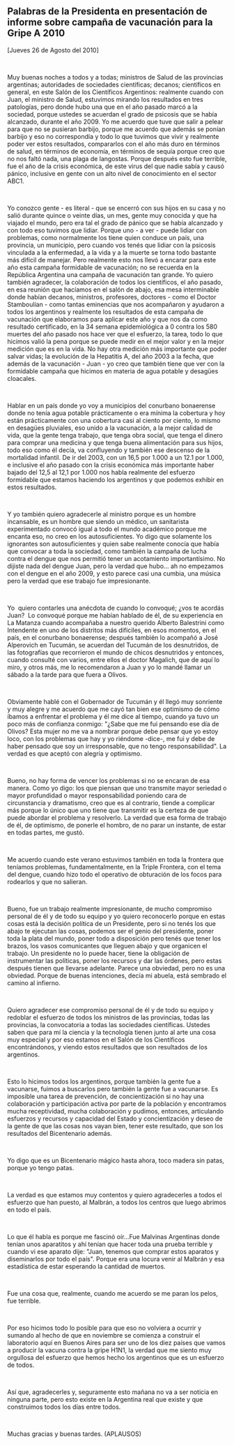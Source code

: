 Palabras de la Presidenta en presentación de informe sobre campaña de vacunación para la Gripe A 2010
-----------------------------------------------------------------------------------------------------

[Jueves 26 de Agosto del 2010]

 

Muy buenas noches a todos y a todas; ministros de Salud de las
provincias argentinas; autoridades de sociedades científicas; decanos;
científicos en general, en este Salón de los Científicos Argentinos:
realmente cuando con Juan, el ministro de Salud, estuvimos mirando los
resultados en tres patologías, pero donde hubo una que en el año pasado
marcó a la sociedad, porque ustedes se acuerdan el grado de psicosis que
se había alcanzado, durante el año 2009. Yo me acuerdo que tuve que
salir a pelear para que no se pusieran barbijo, porque me acuerdo que
además se ponían barbijo y eso no correspondía y todo lo que tuvimos que
vivir y realmente poder ver estos resultados, compararlos con el año más
duro en términos de salud, en términos de economía, en términos de
sequía porque creo que no nos faltó nada, una plaga de langostas. Porque
después esto fue terrible, fue el año de la crisis económica, de este
virus del que nadie sabía y causó pánico, inclusive en gente con un alto
nivel de conocimiento en el sector ABC1.

 

Yo conozco gente - es literal - que se encerró con sus hijos en su casa
y no salió durante quince o veinte días, un mes, gente muy conocida y
que ha viajado el mundo, pero era tal el grado de pánico que se había
alcanzado y con todo eso tuvimos que lidiar. Porque uno - a ver - puede
lidiar con problemas, como normalmente los tiene quien conduce un país,
una provincia, un municipio, pero cuando vos tenés que lidiar con la
psicosis vinculada a la enfermedad, a la vida y a la muerte se torna
todo bastante más difícil de manejar. Pero realmente esto nos llevó a
encarar para este año esta campaña formidable de vacunación; no se
recuerda en la República Argentina una campaña de vacunación tan grande.
Yo quiero también agradecer, la colaboración de todos los científicos,
el año pasado, en esa reunión que hacíamos en el salón de abajo, esa
mesa interminable donde habían decanos, ministros, profesores,
doctores - como el Doctor Stamboulían - como tantas eminencias que nos
acompañaron y ayudaron a todos los argentinos y realmente los resultados
de esta campaña de vacunación que elaboramos para aplicar este año y que
nos da como resultado certificado, en la 34 semana epidemiológica a 0
contra los 580 muertes del año pasado nos hace ver que el esfuerzo, la
tarea, todo lo que hicimos valió la pena porque se puede medir en el
mejor valor y en la mejor medición que es en la vida. No hay otra
medición más importante que poder salvar vidas; la evolución de la
Hepatitis A, del año 2003 a la fecha, que además de la vacunación -
Juan - yo creo que también tiene que ver con la formidable campaña que
hicimos en materia de agua potable y desagües cloacales.

 

Hablar en un país donde yo voy a municipios del conurbano bonaerense
donde no tenía agua potable prácticamente o era mínima la cobertura y
hoy están prácticamente con una cobertura casi al ciento por ciento, lo
mismo en desagües pluviales, eso unido a la vacunación, a la mejor
calidad de vida, que la gente tenga trabajo, que tenga obra social, que
tenga el dinero para comprar una medicina y que tenga buena alimentación
para sus hijos, todo eso como él decía, va confluyendo y también ese
descenso de la mortalidad infantil. De ir del 2003, con un 16,5 por
1.000 a un 12.1 por 1.000, e inclusive el año pasado con la crisis
económica más importante haber bajado del 12,5 al 12,1 por 1.000 nos
habla realmente del esfuerzo formidable que estamos haciendo los
argentinos y que podemos exhibir en estos resultados.

 

Y yo también quiero agradecerle al ministro porque es un hombre
incansable, es un hombre que siendo un médico, un sanitarista
experimentado convocó igual a todo el mundo académico porque me encanta
eso, no creo en los autosuficientes. Yo digo que solamente los
ignorantes son autosuficientes y quien sabe realmente conocía que había
que convocar a toda la sociedad, como también la campaña de lucha contra
el dengue que nos permitió tener un acotamiento importantísimo. No
dijiste nada del dengue Juan, pero la verdad que hubo... ah no empezamos
con el dengue en el año 2009, y esto parece casi una cumbia, una música
pero la verdad que ese trabajo fue impresionante.

 

Yo  quiero contarles una anécdota de cuando lo convoqué; ¿vos te acordás
Juan?  Lo convoqué porque me habían hablado de él, de su experiencia en
La Matanza cuando acompañaba a nuestro querido Alberto Balestrini como
Intendente en uno de los distritos más difíciles, en esos momentos, en
el país, en el conurbano bonaerense; después también lo acompañó a José
Alperovich en Tucumán, se acuerdan del Tucumán de los desnutridos, de
las fotografías que recorrieron el mundo de chicos desnutridos y
entonces, cuando consulté con varios, entre ellos el doctor Magalich,
que de aquí lo miro, y otros más, me lo recomendaron a Juan y yo lo
mandé llamar un sábado a la tarde para que fuera a Olivos.

 

Obviamente hablé con el Gobernador de Tucumán y él llegó muy sonriente y
muy alegre y me acuerdo que me cayó tan bien ese optimismo de cómo
íbamos a enfrentar el problema y él me dice al tiempo, cuando ya tuvo un
poco más de confianza conmigo: "¿Sabe que me fui pensando ese día de
Olivos? Esta mujer no me va a nombrar porque debe pensar que yo estoy
loco, con los problemas que hay y yo riéndome -dice-, me fui y debe de
haber pensado que soy un irresponsable, que no tengo responsabilidad".
La verdad es que aceptó con alegría y optimismo.

 

Bueno, no hay forma de vencer los problemas si no se encaran de esa
manera. Como yo digo: los que piensan que uno transmite mayor seriedad o
mayor profundidad o mayor responsabilidad poniendo cara de circunstancia
y dramatismo, creo que es al contrario, tiende a complicar más porque lo
único que uno tiene que transmitir es la certeza de que puede abordar el
problema y resolverlo. La verdad que esa forma de trabajo de él, de
optimismo, de ponerle el hombro, de no parar un instante, de estar en
todas partes, me gustó.

 

Me acuerdo cuando este verano estuvimos también en toda la frontera que
teníamos problemas, fundamentalmente, en la Triple Frontera, con el tema
del dengue, cuando hizo todo el operativo de obturación de los focos
para rodearlos y que no salieran.

 

Bueno, fue un trabajo realmente impresionante, de mucho compromiso
personal de él y de todo su equipo y yo quiero reconocerlo porque en
estas cosas está la decisión política de un Presidente, pero si no tenés
los que abajo te ejecutan las cosas, podemos ser el genio del
presidente, poner toda la plata del mundo, poner todo a disposición pero
tenés que tener los brazos, los vasos comunicantes que lleguen abajo y
que organicen el trabajo. Un presidente no lo puede hacer, tiene la
obligación de instrumentar las políticas, poner los recursos y dar las
órdenes, pero estas después tienen que llevarse adelante. Parece una
obviedad, pero no es una obviedad. Porque de buenas intenciones, decía
mi abuela, está sembrado el camino al infierno.

 

Quiero agradecer ese compromiso personal de él y de todo su equipo y
redoblar el esfuerzo de todos los ministros de las provincias, todas las
provincias, la convocatoria a todas las sociedades científicas. Ustedes
saben que para mí la ciencia y la tecnología tienen junto al arte una
cosa muy especial y por eso estamos en el Salón de los Científicos
encontrándonos, y viendo estos resultados que son resultados de los
argentinos.

 

Esto lo hicimos todos los argentinos, porque también la gente fue a
vacunarse, fuimos a buscarlos pero también la gente fue a vacunarse. Es
imposible una tarea de prevención, de concientización si no hay una
colaboración y participación activa por parte de la población y
encontramos mucha receptividad, mucha colaboración y pudimos, entonces,
articulando esfuerzos y recursos y capacidad del Estado y
concientización y deseo de la gente de que las cosas nos vayan bien,
tener este resultado, que son los resultados del Bicentenario además.

 

Yo digo que es un Bicentenario mágico hasta ahora, toco madera sin
patas, porque yo tengo patas.

 

La verdad es que estamos muy contentos y quiero agradecerles a todos el
esfuerzo que han puesto, al Malbrán, a todos los centros que luego
abrimos en todo el país.

 

Lo que él habla es porque me fascinó oír...Fue Malvinas Argentinas donde
tenían unos aparatitos y ahí tenían que hacer toda una prueba terrible y
cuando vi ese aparato dije: "Juan, tenemos que comprar estos aparatos y
diseminarlos por todo el país". Porque era una locura venir al Malbrán y
esa estadística de estar esperando la cantidad de muertos.

 

Fue una cosa que, realmente, cuando me acuerdo se me paran los pelos,
fue terrible.

 

Por eso hicimos todo lo posible para que eso no volviera a ocurrir y
sumando al hecho de que en noviembre se comienza a construir el
laboratorio aquí en Buenos Aires para ser uno de los diez países que
vamos a producir la vacuna contra la gripe H1N1, la verdad que me siento
muy orgullosa del esfuerzo que hemos hecho los argentinos que es un
esfuerzo de todos.

 

Así que, agradecerles y, seguramente esto mañana no va a ser noticia en
ninguna parte, pero esto existe en la Argentina real que existe y que
construimos todos los días entre todos.

 

Muchas gracias y buenas tardes. (APLAUSOS) 

          
